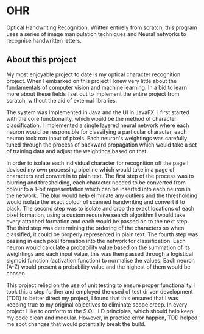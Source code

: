 # OHR
Optical Handwriting Recognition. Written entirely from scratch, this program uses a series of image manipulation techniques and Neural networks to recognise handwritten letters.
## About this project
My most enjoyable project to date is my optical character recognition project. When I embarked on this project I knew very little about the fundamentals of computer vision and machine learning. In a bid to learn more about these fields I set out to implement the entire project from scratch, without the aid of external libraries.

The system was implemented in Java and the UI in JavaFX. I first started with the core functionality, which would be the method of character classification. I implemented a single layered neural network where each neuron would be responsible for classifying a particular character, each neuron took nxn input of pixels. Each neuron's weightings was carefully tuned through the process of backward propagation which would take a set of training data and adjust the weightings based on that.

In order to isolate each individual character for recognition off the page I devised my own processing pipeline which would take in a page of characters and convert in to plain text. The first step of the process was to blurring and thresholding, each character needed to be converted from colour to a 1-bit representation which can be inserted into each neuron in the network. The blur would help eliminate any outliers and the thresholding would isolate the exact colour of scanned handwriting and convert it to black. The second step was to isolate and crop the exact locations of each pixel formation, using a custom recursive search algorithm I would take every attached formation and each would be passed on to the next step. The third step was determining the ordering of the characters so when classified, it could be properly represented in plain text. The fourth step was passing in each pixel formation into the network for classification. Each neuron would calculate a probability value based on the summation of its weightings and each input value, this was then passed through a logistical sigmoid function (activation function) to normalise the values. Each neuron (A-Z) would present a probability value and the highest of them would be chosen.

This project relied on the use of unit testing to ensure proper functionality. I took this a step further and employed the used of test driven development (TDD) to better direct my project, I found that this ensured that I was keeping true to my original objectives to eliminate scope creep. In every project I like to conform to the S.O.L.I.D principles, which should help keep my code clean and modular. However, in practice error happen, TDD helped me spot changes that would potentially break the build.
